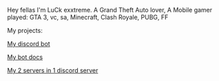Hey fellas I'm LuCk exxtreme. A Grand Theft Auto lover, A Mobile gamer played: GTA 3, vc, sa, Minecraft, Clash Royale, PUBG, FF

My projects: 

[My discord bot](https://dsc.gg/livin-in-thug)
 
[My bot docs](https://docs.luckexxtreme.ml)

[My 2 servers in 1 discord server](https://discord.gg/FSMTeH3hse)
<!---
OPcaliverYT/OPcaliverYT is a ✨ special ✨ repository because its `README.md` (this file) appears on your GitHub profile.
You can click the Preview link to take a look at your changes.
--->
